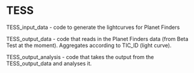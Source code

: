 # TESS

TESS_input_data - code to generate the lightcurves for Planet Finders

TESS_output_data - code that reads in the Planet Finders data (from Beta Test at the moment). Aggregates according to TIC_ID (light curve).

TESS_output_analysis - code that takes the output from the TESS_output_data and analyses it. 
